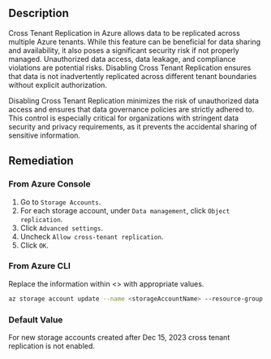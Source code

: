 ## Description

Cross Tenant Replication in Azure allows data to be replicated across multiple Azure tenants. While this feature can be beneficial for data sharing and availability, it also poses a significant security risk if not properly managed. Unauthorized data access, data leakage, and compliance violations are potential risks. Disabling Cross Tenant Replication ensures that data is not inadvertently replicated across different tenant boundaries without explicit authorization.

Disabling Cross Tenant Replication minimizes the risk of unauthorized data access and ensures that data governance policies are strictly adhered to. This control is especially critical for organizations with stringent data security and privacy requirements, as it prevents the accidental sharing of sensitive information.

## Remediation

### From Azure Console

1. Go to `Storage Accounts`.
2. For each storage account, under `Data management`, click `Object replication`.
3. Click `Advanced settings`.
4. Uncheck `Allow cross-tenant replication`.
5. Click `OK`.

### From Azure CLI

Replace the information within &lt;&gt; with appropriate values.

```bash
az storage account update --name <storageAccountName> --resource-group <resourceGroupName> --allow-cross-tenant-replication false
```

### Default Value

For new storage accounts created after Dec 15, 2023 cross tenant replication is not enabled.
